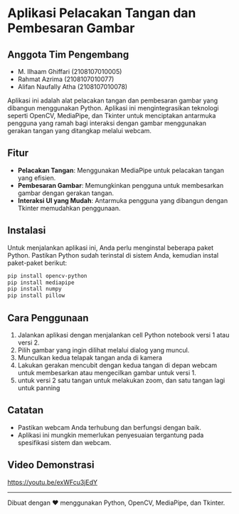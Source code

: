 # Aplikasi Pelacakan Tangan dan Pembesaran Gambar

## Anggota Tim Pengembang
- M. Ilhaam Ghiffari (2108107010005)
- Rahmat Azrima (2108107010077)
- Alifan Naufally Atha (2108107010078)

Aplikasi ini adalah alat pelacakan tangan dan pembesaran gambar yang dibangun menggunakan Python. Aplikasi ini mengintegrasikan teknologi seperti OpenCV, MediaPipe, dan Tkinter untuk menciptakan antarmuka pengguna yang ramah bagi interaksi dengan gambar menggunakan gerakan tangan yang ditangkap melalui webcam.

## Fitur

- **Pelacakan Tangan**: Menggunakan MediaPipe untuk pelacakan tangan yang efisien.
- **Pembesaran Gambar**: Memungkinkan pengguna untuk membesarkan gambar dengan gerakan tangan.
- **Interaksi UI yang Mudah**: Antarmuka pengguna yang dibangun dengan Tkinter memudahkan penggunaan.

## Instalasi

Untuk menjalankan aplikasi ini, Anda perlu menginstal beberapa paket Python. Pastikan Python sudah terinstal di sistem Anda, kemudian instal paket-paket berikut:

```bash
pip install opencv-python
pip install mediapipe
pip install numpy
pip install pillow
```

## Cara Penggunaan

1. Jalankan aplikasi dengan menjalankan cell Python notebook versi 1 atau versi 2.
2. Pilih gambar yang ingin dilihat melalui dialog yang muncul.
3. Munculkan kedua telapak tangan anda di kamera
4. Lakukan gerakan mencubit dengan kedua tangan di depan webcam untuk membesarkan atau mengecilkan gambar untuk versi 1.
5. untuk versi 2 satu tangan untuk melakukan zoom, dan satu tangan lagi untuk panning

## Catatan

- Pastikan webcam Anda terhubung dan berfungsi dengan baik.
- Aplikasi ini mungkin memerlukan penyesuaian tergantung pada spesifikasi sistem dan webcam.

## Video Demonstrasi
https://youtu.be/exWFcu3jEdY

---

Dibuat dengan ❤️ menggunakan Python, OpenCV, MediaPipe, dan Tkinter.